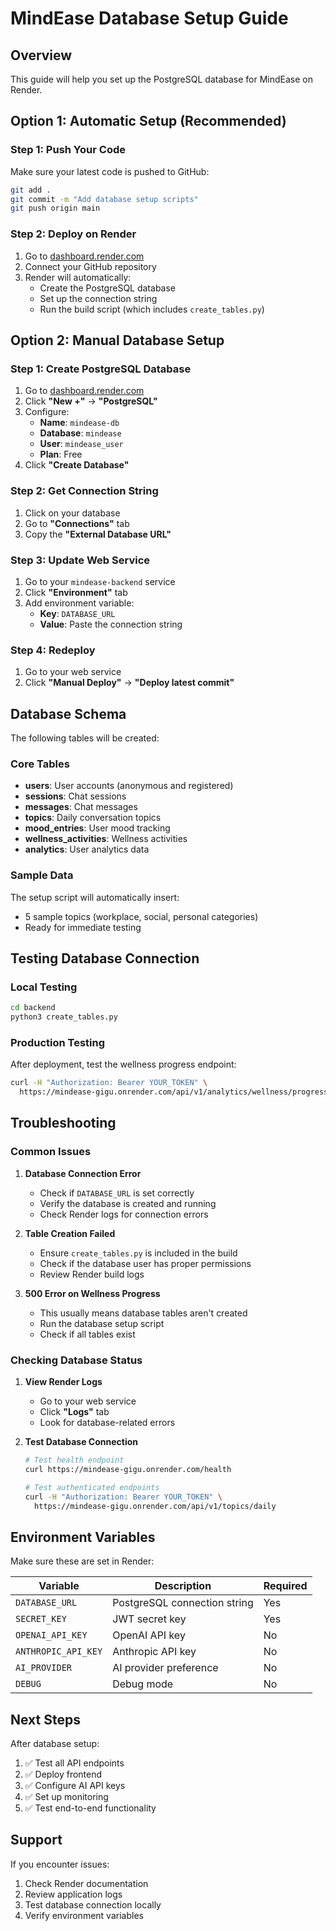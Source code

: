 # MindEase Database Setup Guide

## Overview
This guide will help you set up the PostgreSQL database for MindEase on Render.

## Option 1: Automatic Setup (Recommended)

### Step 1: Push Your Code
Make sure your latest code is pushed to GitHub:
```bash
git add .
git commit -m "Add database setup scripts"
git push origin main
```

### Step 2: Deploy on Render
1. Go to [dashboard.render.com](https://dashboard.render.com)
2. Connect your GitHub repository
3. Render will automatically:
   - Create the PostgreSQL database
   - Set up the connection string
   - Run the build script (which includes `create_tables.py`)

## Option 2: Manual Database Setup

### Step 1: Create PostgreSQL Database
1. Go to [dashboard.render.com](https://dashboard.render.com)
2. Click **"New +"** → **"PostgreSQL"**
3. Configure:
   - **Name**: `mindease-db`
   - **Database**: `mindease`
   - **User**: `mindease_user`
   - **Plan**: Free
4. Click **"Create Database"**

### Step 2: Get Connection String
1. Click on your database
2. Go to **"Connections"** tab
3. Copy the **"External Database URL"**

### Step 3: Update Web Service
1. Go to your `mindease-backend` service
2. Click **"Environment"** tab
3. Add environment variable:
   - **Key**: `DATABASE_URL`
   - **Value**: Paste the connection string

### Step 4: Redeploy
1. Go to your web service
2. Click **"Manual Deploy"** → **"Deploy latest commit"**

## Database Schema

The following tables will be created:

### Core Tables
- **users**: User accounts (anonymous and registered)
- **sessions**: Chat sessions
- **messages**: Chat messages
- **topics**: Daily conversation topics
- **mood_entries**: User mood tracking
- **wellness_activities**: Wellness activities
- **analytics**: User analytics data

### Sample Data
The setup script will automatically insert:
- 5 sample topics (workplace, social, personal categories)
- Ready for immediate testing

## Testing Database Connection

### Local Testing
```bash
cd backend
python3 create_tables.py
```

### Production Testing
After deployment, test the wellness progress endpoint:
```bash
curl -H "Authorization: Bearer YOUR_TOKEN" \
  https://mindease-gigu.onrender.com/api/v1/analytics/wellness/progress
```

## Troubleshooting

### Common Issues

1. **Database Connection Error**
   - Check if `DATABASE_URL` is set correctly
   - Verify the database is created and running
   - Check Render logs for connection errors

2. **Table Creation Failed**
   - Ensure `create_tables.py` is included in the build
   - Check if the database user has proper permissions
   - Review Render build logs

3. **500 Error on Wellness Progress**
   - This usually means database tables aren't created
   - Run the database setup script
   - Check if all tables exist

### Checking Database Status

1. **View Render Logs**
   - Go to your web service
   - Click **"Logs"** tab
   - Look for database-related errors

2. **Test Database Connection**
   ```bash
   # Test health endpoint
   curl https://mindease-gigu.onrender.com/health
   
   # Test authenticated endpoints
   curl -H "Authorization: Bearer YOUR_TOKEN" \
     https://mindease-gigu.onrender.com/api/v1/topics/daily
   ```

## Environment Variables

Make sure these are set in Render:

| Variable | Description | Required |
|----------|-------------|----------|
| `DATABASE_URL` | PostgreSQL connection string | Yes |
| `SECRET_KEY` | JWT secret key | Yes |
| `OPENAI_API_KEY` | OpenAI API key | No |
| `ANTHROPIC_API_KEY` | Anthropic API key | No |
| `AI_PROVIDER` | AI provider preference | No |
| `DEBUG` | Debug mode | No |

## Next Steps

After database setup:
1. ✅ Test all API endpoints
2. ✅ Deploy frontend
3. ✅ Configure AI API keys
4. ✅ Set up monitoring
5. ✅ Test end-to-end functionality

## Support

If you encounter issues:
1. Check Render documentation
2. Review application logs
3. Test database connection locally
4. Verify environment variables 